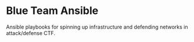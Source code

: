 # Blue Team Ansible

Ansible playbooks for spinning up infrastructure and defending networks in attack/defense CTF.
